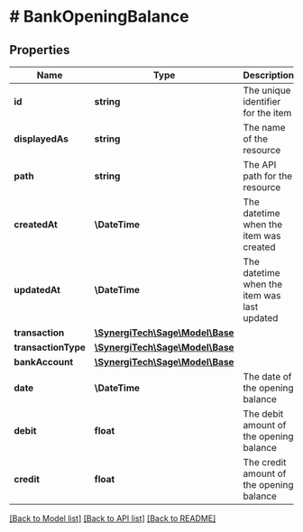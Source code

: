 # # BankOpeningBalance

## Properties

Name | Type | Description | Notes
------------ | ------------- | ------------- | -------------
**id** | **string** | The unique identifier for the item | [optional]
**displayedAs** | **string** | The name of the resource | [optional]
**path** | **string** | The API path for the resource | [optional]
**createdAt** | **\DateTime** | The datetime when the item was created | [optional]
**updatedAt** | **\DateTime** | The datetime when the item was last updated | [optional]
**transaction** | [**\SynergiTech\Sage\Model\Base**](Base.md) |  | [optional]
**transactionType** | [**\SynergiTech\Sage\Model\Base**](Base.md) |  | [optional]
**bankAccount** | [**\SynergiTech\Sage\Model\Base**](Base.md) |  | [optional]
**date** | **\DateTime** | The date of the opening balance | [optional]
**debit** | **float** | The debit amount of the opening balance | [optional]
**credit** | **float** | The credit amount of the opening balance | [optional]

[[Back to Model list]](../../README.md#models) [[Back to API list]](../../README.md#endpoints) [[Back to README]](../../README.md)
